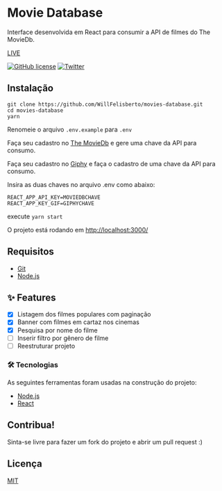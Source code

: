 # Movie Database

Interface desenvolvida em React para consumir a API de filmes do The MovieDb.

[LIVE](https://reactmovie-database.vercel.app/)

[![GitHub license](https://img.shields.io/github/license/WillFelisberto/movies-database?style=flat-square)](https://github.com/WillFelisberto/movies-database)
[![Twitter](https://img.shields.io/twitter/url?label=Tweet&style=flat-square&url=https%3A%2F%2Fgithub.com%2FWillFelisberto%2Fmovies-database)](https://twitter.com/intent/tweet?text=Wow:&url=https%3A%2F%2Fgithub.com%2FWillFelisberto%2Fmovies-database)

## Instalação

```
git clone https://github.com/WillFelisberto/movies-database.git
cd movies-database
yarn
```

Renomeie o arquivo `.env.example` para `.env`

Faça seu cadastro no [The MovieDb](https://www.themoviedb.org/signup) e gere uma chave da API para consumo.

Faça seu cadastro no [Giphy](https://giphy.com/join) e faça o cadastro de uma chave da API para consumo.

Insira as duas chaves no arquivo .env como abaixo:

```
REACT_APP_API_KEY=MOVIEDBCHAVE
REACT_APP_KEY_GIF=GIPHYCHAVE
```

execute `yarn start`

O projeto está rodando em [http://localhost:3000/](http://localhost:3000/)

## Requisitos

-   [Git](https://git-scm.com)
-   [Node.js](https://nodejs.org/en/)

## ✨ Features

-   [x] Listagem dos filmes populares com paginação
-   [x] Banner com filmes em cartaz nos cinemas
-   [x] Pesquisa por nome do filme
-   [ ] Inserir filtro por gênero de filme
-   [ ] Reestruturar projeto

### 🛠 Tecnologias

As seguintes ferramentas foram usadas na construção do projeto:

-   [Node.js](https://nodejs.org/en/)
-   [React](https://pt-br.reactjs.org/)

## Contribua!

Sinta-se livre para fazer um fork do projeto e abrir um pull request :)

## Licença

[MIT](https://choosealicense.com/licenses/mit/)

